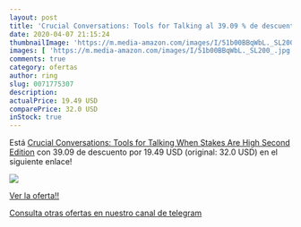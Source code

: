 ```yaml
---
layout: post
title: 'Crucial Conversations: Tools for Talking al 39.09 % de descuento'
date: 2020-04-07 21:15:24
thumbnailImage: 'https://m.media-amazon.com/images/I/51b00BBqWbL._SL200_.jpg'
images: [ 'https://m.media-amazon.com/images/I/51b00BBqWbL._SL200_.jpg' ]
comments: true
category: ofertas
author: ring
slug: 0071775307
description:
actualPrice: 19.49 USD
comparePrice: 32.0 USD
inStock: true
---
```


Está [Crucial Conversations: Tools for Talking When Stakes Are High  Second Edition](https://www.amazon.com/dp/0071775307/?tag=redken08-20) con 39.09 de descuento por 19.49 USD (original: 32.0 USD) en el siguiente enlace!

[![](https://m.media-amazon.com/images/I/51b00BBqWbL._SL200_.jpg)](https://www.amazon.com/dp/0071775307/?tag=redken08-20)

[Ver la oferta!!](https://www.amazon.com/dp/0071775307/?tag=redken08-20)

[Consulta otras ofertas en nuestro canal de telegram](https://t.me/s/ofertas25)

